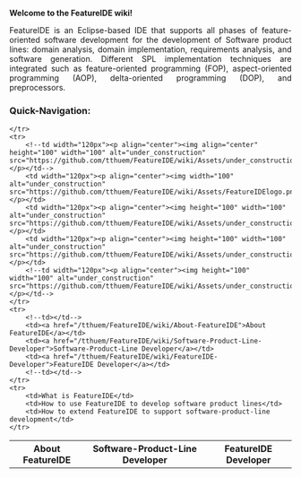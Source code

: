 **Welcome to the FeatureIDE wiki!**

<p align="justify">
FeatureIDE is an Eclipse-based IDE that supports all phases of feature-oriented software development for the development of Software product lines: domain analysis, domain implementation, requirements analysis, and software generation. Different SPL implementation techniques are integrated such as feature-oriented programming (FOP), aspect-oriented programming (AOP), delta-oriented programming (DOP), and preprocessors.
</p>

### Quick-Navigation:

<table>
	<tr>
		<!--th>under construction</th-->
		<th>About FeatureIDE</th>
		<th>Software-Product-Line Developer</th>
		<th>FeatureIDE Developer</th>
		<!--th>under construction</th-->

	</tr>
	<tr>
		<!--td width="120px"><p align="center"><img align="center" height="100" width="100" alt="under_construction" src="https://github.com/tthuem/FeatureIDE/wiki/Assets/under_construction.png"></p></td-->
		<td width="120px"><p align="center"><img width="100" alt="under_construction" src="https://github.com/tthuem/FeatureIDE/wiki/Assets/FeatureIDElogo.png"></p></td>
		<td width="120px"><p align="center"><img height="100" width="100" alt="under_construction" src="https://github.com/tthuem/FeatureIDE/wiki/Assets/under_construction.png"></p></td>
		<td width="120px"><p align="center"><img height="100" width="100" alt="under_construction" src="https://github.com/tthuem/FeatureIDE/wiki/Assets/under_construction.png"></p></td>
		<!--td width="120px"><p align="center"><img height="100" width="100" alt="under_construction" src="https://github.com/tthuem/FeatureIDE/wiki/Assets/under_construction.png"></p></td-->
	</tr>
	<tr>
		<!--td></td-->
		<td><a href="/tthuem/FeatureIDE/wiki/About-FeatureIDE">About FeatureIDE</a></td>
		<td><a href="/tthuem/FeatureIDE/wiki/Software-Product-Line-Developer">Software-Product-Line Developer</a></td>
		<td><a href="/tthuem/FeatureIDE/wiki/FeatureIDE-Developer">FeatureIDE Developer</a></td>
		<!--td></td-->
	</tr>
	<tr>
		<td>What is FeatureIDE</td>
		<td>How to use FeatureIDE to develop software product lines</td>
		<td>How to extend FeatureIDE to support software-product-line development</td>
	</tr>
</table>

<!--
| under construction | About FeatureIDE | Software-Product-Line Developer | FeatureIDE Developer | under construction |
| ------------------ | ---------------- | ------------------------------ | -------------------- | ------------------ |
| <p align="center"><img align="center" height="100" width="100" alt="under_construction" src="https://github.com/tthuem/FeatureIDE/wiki/Assets/under_construction.png"></p> | empty | empty | empty | empty |
|  |  |  |  |  |
|  |  |  |  |  |
-->